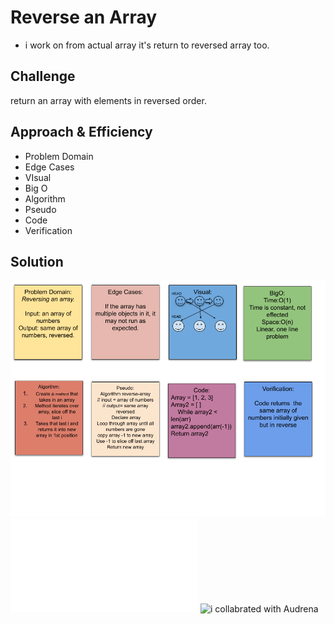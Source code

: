 # Reverse an Array
- i work on from actual array it's return to reversed array too. 

## Challenge
return an array with elements in reversed order.

## Approach & Efficiency
- Problem Domain
- Edge Cases
- VIsual
- Big O
- Algorithm
- Pseudo
- Code
- Verification

## Solution
![revered array whitboard](python/assets/reverse-array.png)
![reverse array code](python/array_reverse/array_reverse.py)
![i collabrated with Audrena](https://github.com/NyxofDarkness)

